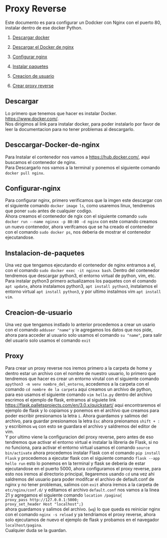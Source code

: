 # Proxy Reverse 
Este documento es para configurar un Dodcker con Nginx con el puerto 80, instalar dentro de ese docker Python.

1. [Descargar docker](#Descargar)

2. [Descargar el Docker de nginx](#Desccargar-Docker-de-nginx)

3. [Configurar nginx](#Configurar-nginx)

4. [Instalar paquetes](#Instalacion-de-paquetes)
5. [Creacion de usuario](#Crear-de-usuario)
6. [Crear proxy reverse](#Proxy)

## Descargar
Lo primero que tenemos que hacer es instalar Docker.
https://www.docker.com/.  
Nos dirigimos al link para instalar docker, para poder instalarlo por favor de leer la documentacion para no tener problemas al descargarlo.

## Desccargar-Docker-de-nginx
Para Instalar el contenedor nos vamos a https://hub.docker.com/, aqui buscamos el contenedor de nginx.  
Para Descargarlo nos vamos a la terminal y ponemos el siguiente comando `docker pull nginx`.  

## Configurar-nginx
Para configurar nginx, primero verificamos que la imgen este descargar con el siguiente comando `docker image ls`, como usaremos linux, tendremos que poner `sudo` antes de cualquier codigo.  
Ahora creamos el contenedor de ngix con el siguiente comando `sudo docker run --name nginxx -p 80:80 -d nginx` con este comando creamos un nuevo contenedor, ahora verifcamos que se ha creado el contenedor con el comando `sudo docker ps`, nos deberia de mostrar el contenedor ejecutandose.

## Instalacion-de-paquetes
Una vez que tengamos ejecutando el contenedor de nginx entramos a el, con el comando `sudo docker exec -it nginxx bash`. Dentro del contenedor tendremos que descargar python3, el entorno virtual de python, vim, etc.  
Para instalar python3 primero actualizamos los paquetes con el comando `apt update`, ahora instalamos python3, `apt install python3`, instalamos el entorno virtual `apt install python3`, y por ultimo instalmos vim `apt install vim`.  

## Creacion-de-usuario
Una vez que tengamos instlado lo anterior procedemos a crear un usario con el comando `adduser "name"` y le agregamos los datos que nos pide, ahora para acceder al usuario solo usamos el comando `su "name"`, para salir del usuario solo usamos el comando `exit`

## Proxy
Para crear un proxy reverse nos iremos primero a la carpeta de home y dentro estar un archivo con el nombre de nuestro usuario, lo primero que tendremos que hacer es crear un entorno virutal con el siguiente comando `apython3 -m venv nombre_del_entorno`, accedemos a la carpeta con el comando `cd nombre de la carpeta` aqui creamos un archivo de python, para eso usamos el siguiente comando `vim hello.py` dentro del archivo escrimos el ejemplo de flask, entramos al siguiete link https://flask.palletsprojects.com/en/3.0.x/quickstart/  aqui encontraremos el ejemplo de flask y lo copiamos y ponemos en el archivo que creamos para poder escribir presionamos la letra `i`. Ahora guardamos y salimos del archivo, para guardar presionamos la letra `Esc` ahora preionamos `shift + :` y escribimos `wq` con esto se guardara el archivo y saldremos del editor de vim.  
Y por ultimo viene la configuracion del proxy reverse, pero antes de eso tendremos que activar el entorno virtual e instalar la libreria de Flask, si no no funciona, para activar el entorno virtual usamos el comando `source bin/activate` ahora procedemos instalar Flask con el comando `pip install Flask` y procedemos a ejecutar flask con el siguiente comando `flask --app hello run` esto lo ponemos en la terminal y flask se deberia de estar ejecutandose en el puerto 5000, ahora configuramos el proxy reverse, para esto nos iremos al directorio principal, llegaremos usando `cd` una vez ahi saldremos del usuario para poder modifcar el archivo de default.conf de nginx y no tener problemas, salimos con `exit` ahora iremos a la carpeta de `etc/nginx/conf.d/` y editamos el archivo `default.conf` nos vamos a la linea 21 y agregamos el siguiente comando `location /pagina{`  
        `proxy_pass http://127.0.0.1:5000;`  
        `proxy_set_header Host "localhost";}`  
ahora guardamos y salimos del archivo. (`wq`) lo que queda es reiniciar nginx con el comando `nginx -s reload` y ya tendriamos el proxy reverse, ahora solo ejecutamos de nuevo el ejemplo de flask y probamos en el navegador `localhost/pagina`.  
Cualquier duda se la guardan.